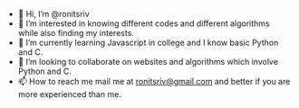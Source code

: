 - 👋 Hi, I’m @ronitsriv
- 👀 I’m interested in knowing different codes and different algorithms while also finding my interests.
- 🌱 I’m currently learning Javascript in college and I know basic Python and C.
- 💞️ I’m looking to collaborate on websites and algorithms which involve Python and C.
- 📫 How to reach me mail me at ronitsriv@gmail.com and better if you are more experienced than me.

<!---
ronitsriv/ronitsriv is a ✨ special ✨ repository because its `README.md` (this file) appears on your GitHub profile.
You can click the Preview link to take a look at your changes.
--->

